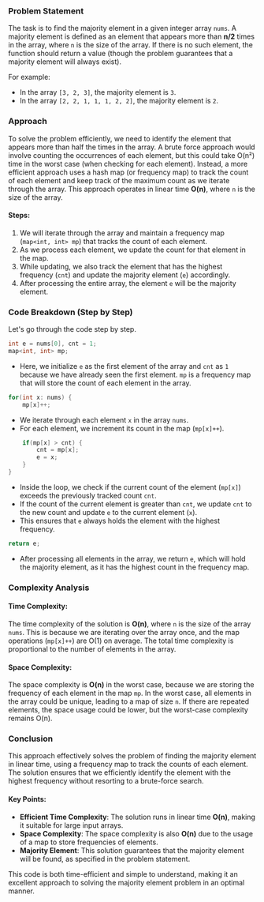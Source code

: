 ### Problem Statement

The task is to find the majority element in a given integer array `nums`. A majority element is defined as an element that appears more than **n/2** times in the array, where `n` is the size of the array. If there is no such element, the function should return a value (though the problem guarantees that a majority element will always exist).

For example:
- In the array `[3, 2, 3]`, the majority element is `3`.
- In the array `[2, 2, 1, 1, 1, 2, 2]`, the majority element is `2`.

### Approach

To solve the problem efficiently, we need to identify the element that appears more than half the times in the array. A brute force approach would involve counting the occurrences of each element, but this could take O(n²) time in the worst case (when checking for each element). Instead, a more efficient approach uses a hash map (or frequency map) to track the count of each element and keep track of the maximum count as we iterate through the array. This approach operates in linear time **O(n)**, where `n` is the size of the array.

#### Steps:
1. We will iterate through the array and maintain a frequency map (`map<int, int> mp`) that tracks the count of each element.
2. As we process each element, we update the count for that element in the map.
3. While updating, we also track the element that has the highest frequency (`cnt`) and update the majority element (`e`) accordingly.
4. After processing the entire array, the element `e` will be the majority element.

### Code Breakdown (Step by Step)

Let's go through the code step by step.

```cpp
int e = nums[0], cnt = 1;
map<int, int> mp;
```
- Here, we initialize `e` as the first element of the array and `cnt` as `1` because we have already seen the first element. `mp` is a frequency map that will store the count of each element in the array.

```cpp
for(int x: nums) {
    mp[x]++;
```
- We iterate through each element `x` in the array `nums`.
- For each element, we increment its count in the map (`mp[x]++`).

```cpp
    if(mp[x] > cnt) {
        cnt = mp[x];
        e = x;
    }
}
```
- Inside the loop, we check if the current count of the element (`mp[x]`) exceeds the previously tracked count `cnt`.
- If the count of the current element is greater than `cnt`, we update `cnt` to the new count and update `e` to the current element (`x`).
- This ensures that `e` always holds the element with the highest frequency.

```cpp
return e;
```
- After processing all elements in the array, we return `e`, which will hold the majority element, as it has the highest count in the frequency map.

### Complexity Analysis

#### Time Complexity:

The time complexity of the solution is **O(n)**, where `n` is the size of the array `nums`. This is because we are iterating over the array once, and the map operations (`mp[x]++`) are O(1) on average. The total time complexity is proportional to the number of elements in the array.

#### Space Complexity:

The space complexity is **O(n)** in the worst case, because we are storing the frequency of each element in the map `mp`. In the worst case, all elements in the array could be unique, leading to a map of size `n`. If there are repeated elements, the space usage could be lower, but the worst-case complexity remains O(n).

### Conclusion

This approach effectively solves the problem of finding the majority element in linear time, using a frequency map to track the counts of each element. The solution ensures that we efficiently identify the element with the highest frequency without resorting to a brute-force search.

#### Key Points:
- **Efficient Time Complexity**: The solution runs in linear time **O(n)**, making it suitable for large input arrays.
- **Space Complexity**: The space complexity is also **O(n)** due to the usage of a map to store frequencies of elements.
- **Majority Element**: This solution guarantees that the majority element will be found, as specified in the problem statement.

This code is both time-efficient and simple to understand, making it an excellent approach to solving the majority element problem in an optimal manner.